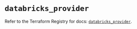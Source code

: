 # `databricks_provider`

Refer to the Terraform Registry for docs: [`databricks_provider`](https://registry.terraform.io/providers/databricks/databricks/1.48.3/docs/resources/provider).
